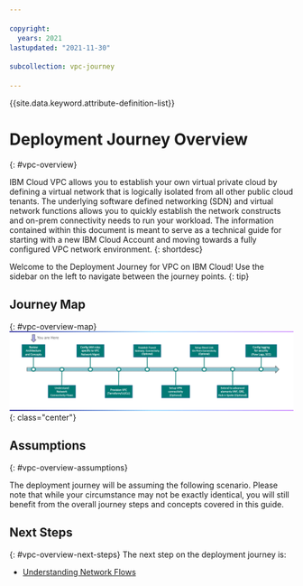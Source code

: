 ```yaml
---

copyright:
  years: 2021
lastupdated: "2021-11-30"

subcollection: vpc-journey

---
```


{{site.data.keyword.attribute-definition-list}}

# Deployment Journey Overview
{: #vpc-overview}

IBM Cloud VPC allows you to establish your own virtual private cloud by defining a virtual network that is logically isolated from all other public cloud tenants. The underlying software defined networking (SDN) and virtual network functions allows you to quickly establish the network constructs and on-prem connectivity needs to run your workload. The information contained within this document is meant to serve as a technical guide for starting with a new IBM Cloud Account and moving towards a fully configured VPC network environment.
{: shortdesc}

Welcome to the Deployment Journey for VPC on IBM Cloud! Use the sidebar on the left to navigate between the journey points.
{: tip}

## Journey Map
{: #vpc-overview-map}
![Architecture](images/overview/journey-map.png){: class="center"}

## Assumptions
{: #vpc-overview-assumptions}

The deployment journey will be assuming the following scenario. Please note that while your circumstance may not be exactly identical, you will still benefit from the overall journey steps and concepts covered in this guide.




## Next Steps
{: #vpc-overview-next-steps}
The next step on the deployment journey is:
* [Understanding Network Flows](/docs/vpc-journey?topic=vpc-journey-vpc-network-flows)




